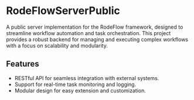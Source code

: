 # RodeFlowServerPublic

A public server implementation for the RodeFlow framework, designed to streamline workflow automation and task orchestration. This project provides a robust backend for managing and executing complex workflows with a focus on scalability and modularity.

## Features
- RESTful API for seamless integration with external systems.
- Support for real-time task monitoring and logging.
- Modular design for easy extension and customization.
